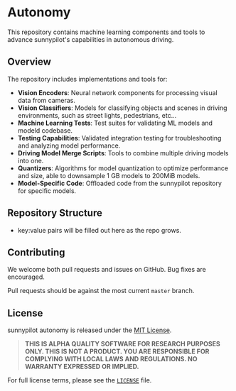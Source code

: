 # Autonomy

This repository contains machine learning components and tools to advance sunnypilot's capabilities in autonomous driving.

## Overview

The repository includes implementations and tools for:

- **Vision Encoders**: Neural network components for processing visual data from cameras.
- **Vision Classifiers**: Models for classifying objects and scenes in driving environments, such as street lights, pedestrians, etc...
- **Machine Learning Tests**: Test suites for validating ML models and modeld codebase.
- **Testing Capabilities**: Validated integration testing for troubleshooting and analyzing model performance.
- **Driving Model Merge Scripts**: Tools to combine multiple driving models into one.
- **Quantizers**: Algorithms for model quantization to optimize performance and size, able to downsample 1 GB models to 200MiB models.
- **Model-Specific Code**: Offloaded code from the sunnypilot repository for specific models.

## Repository Structure

- key:value pairs will be filled out here as the repo grows.

## Contributing

We welcome both pull requests and issues on GitHub. Bug fixes are encouraged.

Pull requests should be against the most current `master` branch.

## License

sunnypilot autonomy is released under the [MIT License](LICENSE).

> **THIS IS ALPHA QUALITY SOFTWARE FOR RESEARCH PURPOSES ONLY. THIS IS NOT A PRODUCT.
> YOU ARE RESPONSIBLE FOR COMPLYING WITH LOCAL LAWS AND REGULATIONS.
> NO WARRANTY EXPRESSED OR IMPLIED.**

For full license terms, please see the [`LICENSE`](LICENSE) file.

